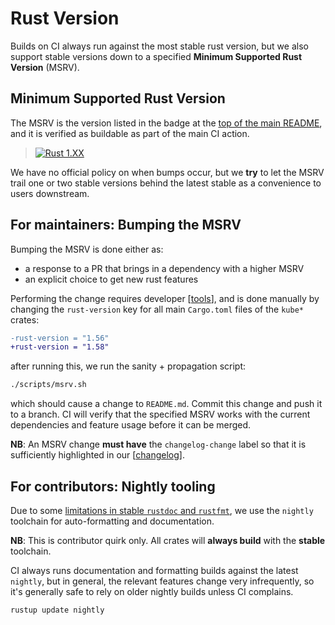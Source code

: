 # Rust Version

Builds on CI always run against the most stable rust version, but we also support stable versions down to a specified **Minimum Supported Rust Version** (MSRV).

## Minimum Supported Rust Version

The MSRV is the version listed in the badge at the [top of the main README](https://github.com/kube-rs/kube-rs#kube-rs), and it is verified as buildable as part of the main CI action.

> [![Rust 1.XX](https://img.shields.io/badge/MSRV-1.XX-dea584.svg)](https://github.com/rust-lang/rust/releases/)

We have no official policy on when bumps occur, but we **try** to let the MSRV trail one or two stable versions behind the latest stable as a convenience to users downstream.

## For maintainers: Bumping the MSRV

Bumping the MSRV is done either as:

- a response to a PR that brings in a dependency with a higher MSRV
- an explicit choice to get new rust features

Performing the change requires developer [[tools]], and is done manually by changing the `rust-version` key for all main `Cargo.toml` files of the `kube*` crates:

```diff
-rust-version = "1.56"
+rust-version = "1.58"
```

after running this, we run the sanity + propagation script:

```sh
./scripts/msrv.sh
```

which should cause a change to `README.md`. Commit this change and push it to a branch.
CI will verify that the specified MSRV works with the current dependencies and feature usage before it can be merged.

**NB**: An MSRV change **must have** the `changelog-change` label so that it is sufficiently highlighted in our [[changelog]].

## For contributors: Nightly tooling

Due to some [limitations in stable `rustdoc` and `rustfmt`](https://github.com/kube-rs/kube-rs/issues/707), we use the `nightly` toolchain for auto-formatting and documentation.

**NB**: This is contributor quirk only. All crates will **always build** with the **stable** toolchain.

CI always runs documentation and formatting builds against the latest `nightly`, but in general, the relevant features change very infrequently, so it's generally safe to rely on older nightly builds unless CI complains.

```sh
rustup update nightly
```

[//begin]: # "Autogenerated link references for markdown compatibility"
[tools]: ../syncs/tools "Tools"
[changelog]: ../syncs/changelog "Changelog"
[//end]: # "Autogenerated link references"
